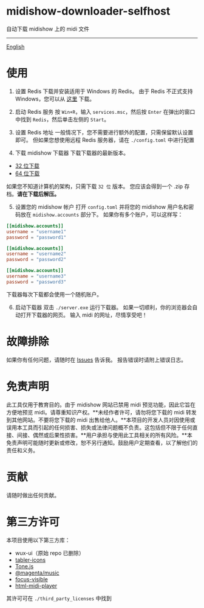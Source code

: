 # midishow-downloader-selfhost
自动下载 midishow 上的 midi 文件
- - -
[English](https://github.com/Saobby/midishow-downloader-selfhost/blob/main/README.md)
# 使用
1. 设置 Redis
下载并安装适用于 Windows 的 Redis。
由于 Redis 不正式支持 Windows，您可以从 [这里](https://github.com/tporadowski/redis/releases/tag/v5.0.14.1) 下载。

2. 启动 Redis 服务
按 `Win+R`，输入 `services.msc`，然后按 `Enter`
在弹出的窗口中找到 `Redis`，然后单击左侧的 `Start`。

3. 设置 Redis 地址
一般情况下，您不需要进行额外的配置，只需保留默认设置即可。
但如果您想使用远程 Redis 服务器，请在 `./config.toml` 中进行配置

4. 下载 midishow 下载器
下载下载器的最新版本。
- [32 位下载](https://nightly.link/Saobby/midishow-downloader-selfhost/workflows/build.yaml/main/midishow_downloader-x86.zip)
- [64 位下载](https://nightly.link/Saobby/midishow-downloader-selfhost/workflows/build.yaml/main/midishow_downloader-x64.zip)

如果您不知道计算机的架构，只需下载 `32 位` 版本。
您应该会得到一个 .zip 存档。**请在下载后解压。**

5. 设置您的 midishow 帐户
打开 `config.toml` 并将您的 midishow 用户名和密码放在 `midishow.accounts` 部分下。
如果你有多个账户，可以这样写：
```toml
[[midishow.accounts]]
username = "username1"
password = "password1"

[[midishow.accounts]]
username = "username2"
password = "password2"

[[midishow.accounts]]
username = "username3"
password = "password3"
```
下载器每次下载都会使用一个随机账户。

6. 启动下载器
双击 `./server.exe` 运行下载器。
如果一切顺利，你的浏览器会自动打开下载器的网页。
输入 midi 的网址，尽情享受吧！
# 故障排除
如果你有任何问题，请随时在 [Issues](https://github.com/Saobby/midishow-downloader-selfhost/issues) 告诉我。
报告错误时请附上错误日志。
# 免责声明
此工具仅用于教育目的。由于 midishow 网站已禁用 midi 预览功能，因此它旨在方便地预览 midi。请尊重知识产权。**未经作者许可，请勿将您下载的 midi 转发到其他网站。不要将您下载的 midi 出售给他人。**本项目的开发人员对因使用或误用本工具而引起的任何损害、损失或法律问题概不负责。这包括但不限于任何直接、间接、偶然或后果性损害。**用户承担与使用此工具相关的所有风险。**本免责声明可能随时更新或修改，恕不另行通知。鼓励用户定期查看，以了解他们的责任和义务。
# 贡献
请随时做出任何贡献。
# 第三方许可
本项目使用以下第三方库：
- wux-ui（原始 repo 已删除）
- [tabler-icons](https://github.com/tabler/tabler-icons)
- [Tone.js](https://www.npmjs.com/package/tone)
- [@magenta/music](https://www.npmjs.com/package/@magenta/music)
- [focus-visible](https://www.npmjs.com/package/focus-visible)
- [html-midi-player](https://www.npmjs.com/package/html-midi-player)

其许可可在 `./third_party_licenses` 中找到